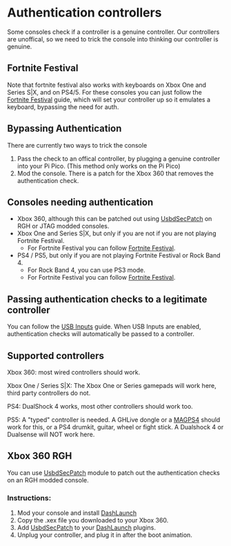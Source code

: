 # Authentication controllers
Some consoles check if a controller is a genuine controller. Our controllers are unoffical, so we need to trick the console into thinking our controller is genuine.

## Fortnite Festival

Note that fortnite festival also works with keyboards on Xbox One and Series S|X, and on PS4/5. For these consoles you can just follow the [Fortnite Festival](https://santroller.tangentmc.net/tool/fortnite_festival.html) guide, which will set your controller up so it emulates a keyboard, bypassing the need for auth.

## Bypassing Authentication

There are currently two ways to trick the console
1. Pass the check to an offical controller, by plugging a genuine controller into your Pi Pico. (This method only works on the Pi Pico)
2. Mod the console. There is a patch for the Xbox 360 that removes the authentication check.

## Consoles needing authentication
- Xbox 360, although this can be patched out using [UsbdSecPatch](#usbdsecpatch) on RGH or JTAG modded consoles.
- Xbox One and Series S|X, but only if you are not if you are not playing Fortnite Festival. 
    - For Fortnite Festival you can follow [Fortnite Festival](https://santroller.tangentmc.net/tool/fortnite_festival.html).
- PS4 / PS5, but only if you are not playing Fortnite Festival or Rock Band 4. 
    - For Rock Band 4, you can use PS3 mode. 
    - For Fortnite Festival you can follow [Fortnite Festival](https://santroller.tangentmc.net/tool/fortnite_festival.html).

## Passing authentication checks to a legitimate controller
You can follow the [USB Inputs](https://santroller.tangentmc.net/wiring_guides/usb.html) guide. When USB Inputs are enabled, authentication checks will automatically be passed to a controller.

## Supported controllers
Xbox 360: most wired controllers should work.

Xbox One / Series S|X: The Xbox One or Series gamepads will work here, third party controllers do not. 

PS4: DualShock 4 works, most other controllers should work too.

PS5: A "typed" controller is needed. A GHLive dongle or a [MAGPS4](https://www.mayflash.com/product/MAGPS4.html) should work for this, or a PS4 drumkit, guitar, wheel or fight stick. A Dualshock 4 or Dualsense will NOT work here.

## Xbox 360 RGH
You can use [UsbdSecPatch](https://github.com/InvoxiPlayGames/UsbdSecPatch/releases) module to patch out the authentication checks on an RGH modded console.

### Instructions:
1. Mod your console and install [DashLaunch](https://consolemods.org/wiki/File:DashLaunch_v3.21.7z)
2. Copy the .xex file you downloaded to your Xbox 360.
3. Add [UsbdSecPatch](https://github.com/InvoxiPlayGames/UsbdSecPatch/releases) to your [DashLaunch](https://consolemods.org/wiki/File:DashLaunch_v3.21.7z) plugins.
4. Unplug your controller, and plug it in after the boot animation.